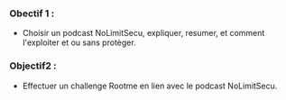### Obectif 1 :

 * Choisir un podcast NoLimitSecu, expliquer, resumer, et comment l'exploiter et ou sans protèger.

### Objectif2 :

* Effectuer un challenge Rootme en lien avec le podcast NoLimitSecu.